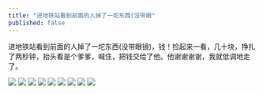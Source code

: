 ```yaml
---
title: "进地铁站看到前面的人掉了一坨东西(没带眼"
published: false
---
```

进地铁站看到前面的人掉了一坨东西(没带眼镜)，钱！捡起来一看，几十块，挣扎了两秒钟，抬头看是个爹爹，喊住，把钱交给了他。他谢谢谢谢，我就低调地走了。

![](./1.jpg)
![](./2.jpg)
![](./3.jpg)
![](./4.jpg)
![](./5.jpg)
![](./6.jpg)
![](./7.jpg)
![](./8.jpg)
![](./9.jpg)
